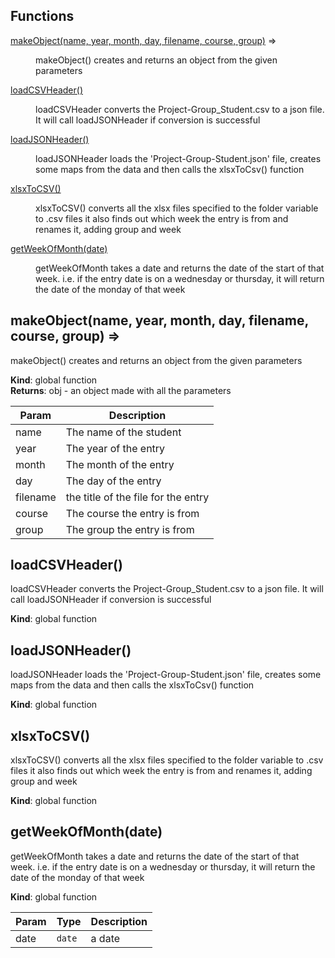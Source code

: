## Functions

<dl>
<dt><a href="#makeObject">makeObject(name, year, month, day, filename, course, group)</a> ⇒</dt>
<dd><p>makeObject() creates and returns an object from the given parameters</p>
</dd>
<dt><a href="#loadCSVHeader">loadCSVHeader()</a></dt>
<dd><p>loadCSVHeader converts the Project-Group_Student.csv to a json file. It will call loadJSONHeader if conversion is successful</p>
</dd>
<dt><a href="#loadJSONHeader">loadJSONHeader()</a></dt>
<dd><p>loadJSONHeader loads the &#39;Project-Group-Student.json&#39; file, creates some maps from the data and then calls the xlsxToCsv() function</p>
</dd>
<dt><a href="#xlsxToCSV">xlsxToCSV()</a></dt>
<dd><p>xlsxToCSV() converts all the xlsx files specified to the folder variable to .csv files
  it also finds out which week the entry is from and renames it, adding group and week</p>
</dd>
<dt><a href="#getWeekOfMonth">getWeekOfMonth(date)</a></dt>
<dd><p>getWeekOfMonth takes a date and returns the date of the start of that week. i.e. if the entry date is on a wednesday or thursday, it will return the date of the monday of that week</p>
</dd>
</dl>

<a name="makeObject"></a>

## makeObject(name, year, month, day, filename, course, group) ⇒
makeObject() creates and returns an object from the given parameters

**Kind**: global function  
**Returns**: obj - an object made with all the parameters  

| Param | Description |
| --- | --- |
| name | The name of the student |
| year | The year of the entry |
| month | The month of the entry |
| day | The day of the entry |
| filename | the title of the file for the entry |
| course | The course the entry is from |
| group | The group the entry is from |

<a name="loadCSVHeader"></a>

## loadCSVHeader()
loadCSVHeader converts the Project-Group_Student.csv to a json file. It will call loadJSONHeader if conversion is successful

**Kind**: global function  
<a name="loadJSONHeader"></a>

## loadJSONHeader()
loadJSONHeader loads the 'Project-Group-Student.json' file, creates some maps from the data and then calls the xlsxToCsv() function

**Kind**: global function  
<a name="xlsxToCSV"></a>

## xlsxToCSV()
xlsxToCSV() converts all the xlsx files specified to the folder variable to .csv files
  it also finds out which week the entry is from and renames it, adding group and week

**Kind**: global function  
<a name="getWeekOfMonth"></a>

## getWeekOfMonth(date)
getWeekOfMonth takes a date and returns the date of the start of that week. i.e. if the entry date is on a wednesday or thursday, it will return the date of the monday of that week

**Kind**: global function  

| Param | Type | Description |
| --- | --- | --- |
| date | <code>date</code> | a date |